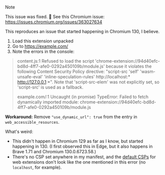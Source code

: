 > [!NOTE]
>
> This issue was fixed. 🎉 See this Chromium issue: https://issues.chromium.org/issues/363027634

This reproduces an issue that started happening in Chromium 130, I believe.

1. Load this extension unpacked
2. Go to https://example.com/
3. Note the errors in the console:

> content.js:1 Refused to load the script 'chrome-extension://94d40efc-bd8d-4ff7-afe0-0292a450109b/module.js' because it violates the following Content Security Policy directive: "script-src 'self' 'wasm-unsafe-eval' 'inline-speculation-rules' http://localhost:* http://127.0.0.1:*". Note that 'script-src-elem' was not explicitly set, so 'script-src' is used as a fallback.
>
> example.com/:1 Uncaught (in promise) TypeError: Failed to fetch dynamically imported module: chrome-extension://94d40efc-bd8d-4ff7-afe0-0292a450109b/module.js

**Workaround:** Remove `"use_dynamic_url": true` from the entry in `web_accessible_resources`.

What's weird:

* This didn't happen in Chromium 129 as far as I know, but started happening in 130. (I first observed this in Edge, but it also happens in Brave 1.71 and Chromium 130.0.6723.58.)
* There's no CSP set anywhere in my manifest, and the [default CSPs](https://developer.chrome.com/docs/extensions/reference/manifest/content-security-policy#default_policy) for web extensions don't look like the one mentioned in this error (no `localhost`, for example).
